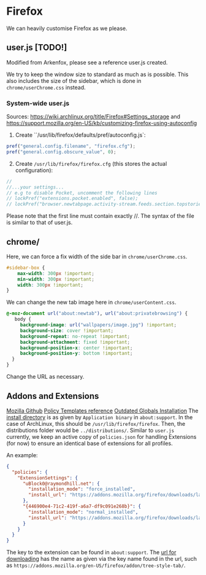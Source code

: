 # Firefox
We can heavily customise Firefox as we please.

## user.js [TODO!]
Modified from Arkenfox, please see a reference user.js created.

We try to keep the window size to standard as much as is possible. This also
includes the size of the sidebar, which is done in `chrome/userChrome.css` instead.

### System-wide user.js
Sources: https://wiki.archlinux.org/title/Firefox#Settings_storage and
https://support.mozilla.org/en-US/kb/customizing-firefox-using-autoconfig
1. Create ``/usr/lib/firefox/defaults/pref/autoconfig.js`:
```js
pref("general.config.filename", "firefox.cfg");
pref("general.config.obscure_value", 0);
```

2. Create `/usr/lib/firefox/firefox.cfg` (this stores the actual configuration):
```js
//
//...your settings...
// e.g to disable Pocket, uncomment the following lines
// lockPref("extensions.pocket.enabled", false);
// lockPref("browser.newtabpage.activity-stream.feeds.section.topstories", false);
```
Please note that the first line must contain exactly //. The syntax of the file is similar to that of user.js.

## chrome/
Here, we can force a fix width of the side bar in `chrome/userChrome.css`.
```css
#sidebar-box {
	max-width: 300px !important;
	min-width: 300px !important;
	width: 300px !important;
}
```

We can change the new tab image here in `chrome/userContent.css`.
```css
@-moz-document url("about:newtab"), url("about:privatebrowsing") {
   body {
     background-image: url("wallpapers/image.jpg") !important;
     background-size: cover !important;
     background-repeat: no-repeat !important;
     background-attachment: fixed !important;
     background-position-x: center !important;
     background-position-y: bottom !important;
  }
}
```
Change the URL as necessary.

## Addons and Extensions
[Mozilla Github](https://github.com/mozilla/policy-templates)
[Policy Templates reference](https://mozilla.github.io/policy-templates/)
[Outdated Globals Installation](https://kb.mozillazine.org/Installing_extensions)
The [install
directory](https://www.reddit.com/r/firefox/comments/gnv59x/comment/frbzy4r/)
is as given by `Application binary` in `about:support`. In the case of
ArchLinux, this should be `/usr/lib/firefox/firefox`. Then, the distributions
folder would be `../distributions/`. Similar to `user.js` currently, we keep an
active copy of `policies.json` for handling Extensions (for now) to ensure an
identical base of extensions for all profiles.

An example:
```json
{
  "policies": {
    "ExtensionSettings": {
      "uBlock0@raymondhill.net": {
        "installation_mode": "force_installed",
        "install_url": "https://addons.mozilla.org/firefox/downloads/latest/ublock-origin/latest.xpi"
      },
      "{446900e4-71c2-419f-a6a7-df9c091e268b}": {
        "installation_mode": "normal_installed",
        "install_url": "https://addons.mozilla.org/firefox/downloads/latest/bitwarden-password-manager/latest.xpi"
      }
    }
  }
}
```
The key to the extension can be found in `about:support`. The [url for
downloading](https://stackoverflow.com/questions/55496793/how-to-get-the-link-to-the-latest-version-of-firefox-addon)
has the name as given via the key name found in the url, such as
`https://addons.mozilla.org/en-US/firefox/addon/tree-style-tab/`.
